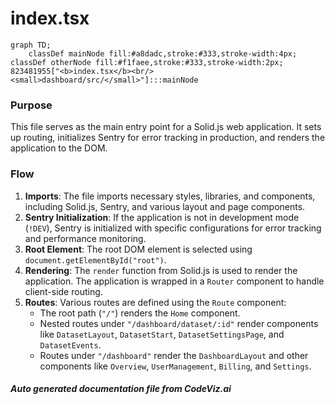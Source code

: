 # index.tsx

```mermaid
graph TD;
    classDef mainNode fill:#a8dadc,stroke:#333,stroke-width:4px;
classDef otherNode fill:#f1faee,stroke:#333,stroke-width:2px;
823481955["<b>index.tsx</b><br/><small>dashboard/src/</small>"]:::mainNode

```
### Purpose
This file serves as the main entry point for a Solid.js web application. It sets up routing, initializes Sentry for error tracking in production, and renders the application to the DOM.

### Flow
1. **Imports**: The file imports necessary styles, libraries, and components, including Solid.js, Sentry, and various layout and page components.
2. **Sentry Initialization**: If the application is not in development mode (`!DEV`), Sentry is initialized with specific configurations for error tracking and performance monitoring.
3. **Root Element**: The root DOM element is selected using `document.getElementById("root")`.
4. **Rendering**: The `render` function from Solid.js is used to render the application. The application is wrapped in a `Router` component to handle client-side routing.
5. **Routes**: Various routes are defined using the `Route` component:
   - The root path (`"/"`) renders the `Home` component.
   - Nested routes under `"/dashboard/dataset/:id"` render components like `DatasetLayout`, `DatasetStart`, `DatasetSettingsPage`, and `DatasetEvents`.
   - Routes under `"/dashboard"` render the `DashboardLayout` and other components like `Overview`, `UserManagement`, `Billing`, and `Settings`.

##### Auto generated documentation file from CodeViz.ai

